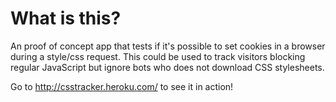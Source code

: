 # What is this?

An proof of concept app that tests if it's possible to set cookies in a browser during a style/css request.
This could be used to track visitors blocking regular JavaScript but ignore bots who does not download CSS stylesheets.

Go to <http://csstracker.heroku.com/> to see it in action!
